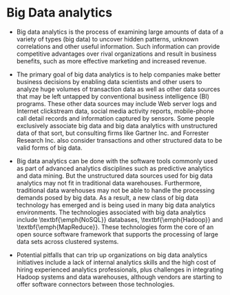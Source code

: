 Big Data analytics
==========================
- Big data analytics is the process of examining large amounts of data of a variety of types (big data) to uncover hidden patterns, unknown correlations and other useful information. Such information can provide competitive advantages over rival organizations and result in business benefits, such as more effective marketing and increased revenue.

- The primary goal of big data analytics is to help companies make better business decisions by enabling data scientists and other users to analyze huge volumes of transaction data as well as other data sources that may be left untapped by conventional business intelligence (BI) programs. These other data sources may include Web server logs and Internet clickstream data, social media activity reports, mobile-phone call detail records and information captured by sensors. Some people exclusively associate big data and big data analytics with unstructured data of that sort, but consulting firms like Gartner Inc. and Forrester Research Inc. also consider transactions and other structured data to be valid forms of big data.

- Big data analytics can be done with the software tools commonly used as part of advanced analytics disciplines such as predictive analytics and data mining. But the unstructured data sources used for big data analytics may not fit in traditional data warehouses. Furthermore, traditional data warehouses may not be able to handle the processing demands posed by big data. As a result, a new class of big data technology has emerged and is being used in many big data analytics environments. The technologies associated with big data analytics include \textbf{\emph{NoSQL}} databases, \textbf{\emph{Hadoop}} and \textbf{\emph{MapReduce}}. These technologies form the core of an open source software framework that supports the processing of large data sets across clustered systems.

- Potential pitfalls that can trip up organizations on big data analytics initiatives include a lack of internal analytics skills and the high cost of hiring experienced analytics professionals, plus challenges in integrating Hadoop systems and data warehouses, although vendors are starting to offer software connectors between those technologies.
